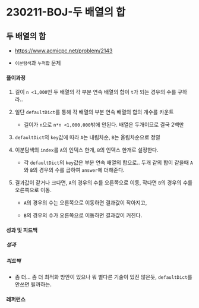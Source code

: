 # 230211-BOJ-두 배열의 합

## 두 배열의 합

- https://www.acmicpc.net/problem/2143

- `이분탐색`과 `누적합` 문제

#### 풀이과정

1. 길이 `n <1,000`인 두 배열의 각 부분 연속 배열의 합이 `t`가 되는 경우의 수를 구하라..

2. 일단 `defaultDict`를 통해 각 배열의 부분 연속 배열의 합의 개수를 카운트
   
   - 길이가 `n`으로 `n*n <1,000,000`밖에 안된다. 배열은 두개이므로 결국 2백만

3. `defaultDict`의 `key`값에 따라 `A`는 내림차순, `B`는 올림차순으로 정렬

4. 이분탐색의 `index`를 `A`의 인덱스 한개, `B`의 인덱스 한개로 설정한다.
   
   - 각 `defaultDict`의 `key`값은 부분 연속 배열의 합으로.. 두개 같의 합이 같을때 `A`와 `B`의 경우의 수를 곱하여 `answer`에 더해준다.

5. 결과값이 같거나 크다면, `A`의 경우의 수를 오른쪽으로 이동, 작다면 `B`의 경우의 수를 오른쪽으로 이동.
   
   - `A`의 경우의 수는 오른쪽으로 이동하면 결과값이 작아지고,
   
   - `B`의 경우의 수가 오른쪽으로 이동하면 결과값이 커진다.

#### 성과 및 피드백

##### 성과

##### 피드백

- 좀 더... 좀 더 최적화 방안이 있으나 뭐 별다른 기술이 있진 않은듯, `defaultDict`를 안쓰면 될까하는.

#### 레퍼런스

> 
